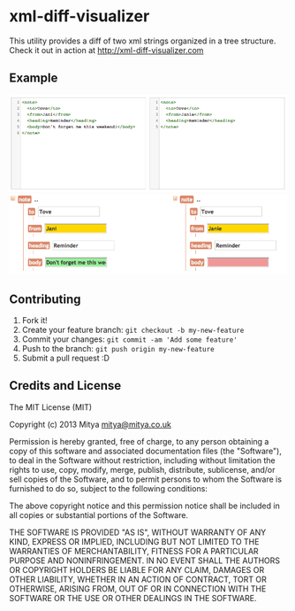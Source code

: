 # xml-diff-visualizer

This utility provides a diff of two xml strings organized in a tree structure. Check it out in action at http://xml-diff-visualizer.com

## Example
![alt text](https://raw.githubusercontent.com/roleen/xml-diff-visualizer/master/images/xmls.png)
![alt text](https://raw.githubusercontent.com/roleen/xml-diff-visualizer/master/images/treediff.png)

## Contributing

1. Fork it!
2. Create your feature branch: `git checkout -b my-new-feature`
3. Commit your changes: `git commit -am 'Add some feature'`
4. Push to the branch: `git push origin my-new-feature`
5. Submit a pull request :D


## Credits and License

The MIT License (MIT)

Copyright (c) 2013 Mitya <mitya@mitya.co.uk>

Permission is hereby granted, free of charge, to any person obtaining a copy
of this software and associated documentation files (the "Software"), to deal
in the Software without restriction, including without limitation the rights
to use, copy, modify, merge, publish, distribute, sublicense, and/or sell
copies of the Software, and to permit persons to whom the Software is
furnished to do so, subject to the following conditions:

The above copyright notice and this permission notice shall be included in
all copies or substantial portions of the Software.

THE SOFTWARE IS PROVIDED "AS IS", WITHOUT WARRANTY OF ANY KIND, EXPRESS OR
IMPLIED, INCLUDING BUT NOT LIMITED TO THE WARRANTIES OF MERCHANTABILITY,
FITNESS FOR A PARTICULAR PURPOSE AND NONINFRINGEMENT. IN NO EVENT SHALL THE
AUTHORS OR COPYRIGHT HOLDERS BE LIABLE FOR ANY CLAIM, DAMAGES OR OTHER
LIABILITY, WHETHER IN AN ACTION OF CONTRACT, TORT OR OTHERWISE, ARISING FROM,
OUT OF OR IN CONNECTION WITH THE SOFTWARE OR THE USE OR OTHER DEALINGS IN
THE SOFTWARE.
